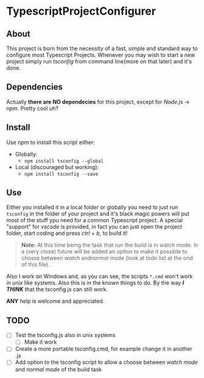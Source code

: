 # TypescriptProjectConfigurer

## About
This project is born from the necessity of a fast, simple and standard way to configure most Typescript Projects. Whenever you may wish to start a new project simply run *tsconfig* from command line(more on that later) and it's done.

## Dependencies
Actually __there are NO dependecies__ for this project, except for *Node.js* -> *npm*. Pretty cool uh?

## Install
Use *npm* to install this script either:
* Globally:
	* ```npm install tsconfig --global ```
* Local (discouraged but working):
	* ```npm install tsconfig --save ```

## Use
Either you installed it in a local folder or globally you need to just run ``` tsconfig ``` in the folder of your project and it's black magic powers will put most of the stuff ypu need for a common Typescript project.
A special "support" for *vscode* is provided, in fact you can just open the project folder, start coding and press *ctrl* + *b*, to build it!
>__Note:__ At this time being the task that run the build is in watch mode. In a (very close) future will be added an option to make it possible to chosse between *watch* and*normal* mode (look at todo list at the ond of this file).

Also I work on Windows and, as you can see, the scripts `*.cmd` won't work in unix like systems. Also this is in the known things to do. By the way __*I THINK*__ that the tsconfig.js can still work.

__ANY__ help is welcome and appreciated.

## TODO
- [ ] Test the tsconfig.js also in unix systems
	- [ ] Make it work
- [ ] Create a more portable tsconfig.cmd, for example change it in another .js
- [ ] Add option to the tsconfig script to allow a choose between *watch mode* and *normal mode* of the build task